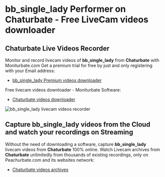 # bb_single_lady Performer on Chaturbate - Free LiveCam videos downloader

## Chaturbate Live Videos Recorder

Monitor and record livecam videos of **bb_single_lady** from **Chaturbate** with Moniturbate.com
Get a premium trial for free by just and only registering with your Email address:
* [bb_single_lady Premium videos downloader](https://moniturbate.com/request-demo-licence-key.html)

Free livecam videos downloader - Moniturbate Software:
* [Chaturbate videos downloader](https://moniturbate.com/moniturbate-download-software.html)

![bb_single_lady livecam videos recorder](https://peachurnet.com/templates/moniturbate-software.png)


## Capture bb_single_lady videos from the Cloud and watch your recordings on Streaming

Without the need of downloading a software, capture **bb_single_lady** livecam videos from **Chaturbate** 100% online.
Watch Livecam archives from **Chaturbate** unlimitedly from thousands of existing recordings, only on Peachurbate.com and its websites network:
* [Chaturbate videos archives](https://peachurnet.com/)